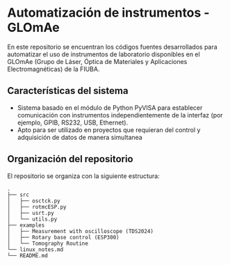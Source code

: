 # Automatización de instrumentos - GLOmAe
En este repositorio se encuentran los códigos fuentes desarrollados para automatizar el uso de instrumentos de laboratorio disponibles en el GLOmAe (Grupo de Láser, Óptica de Materiales y Aplicaciones Electromagnéticas) de la FIUBA. 


## Características del sistema
- Sistema basado en el módulo de Python PyVISA para establecer comunicación con instrumentos independientemente de la interfaz (por ejemplo, GPIB, RS232, USB, Ethernet).
- Apto para ser utilizado en proyectos que requieran del control y adquisición de datos de manera simultanea


## Organización del repositorio
El repositorio se organiza con la siguiente estructura:
    
    .
    ├── src
    │   ├── osctck.py
    │   ├── rotmcESP.py
    │   ├── usrt.py
    │   └── utils.py
    ├── examples    
    │   ├── Measurement with oscilloscope (TDS2024)
    │   ├── Rotary base control (ESP300)
    │   └── Tomography Routine
    └── linux_notes.md
    └── README.md
